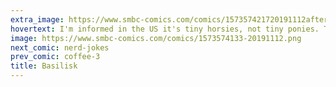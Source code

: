 ```yaml
---
extra_image: https://www.smbc-comics.com/comics/157357421720191112after.png
hovertext: I'm informed in the US it's tiny horsies, not tiny ponies. This needs to change.
image: https://www.smbc-comics.com/comics/1573574133-20191112.png
next_comic: nerd-jokes
prev_comic: coffee-3
title: Basilisk
---
```


